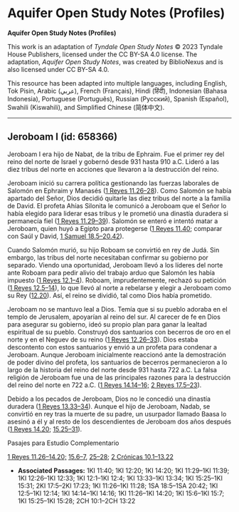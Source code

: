 # Aquifer Open Study Notes (Profiles)

**Aquifer Open Study Notes (Profiles)**

This work is an adaptation of *Tyndale Open Study Notes* © 2023 Tyndale House Publishers, licensed under the CC BY\-SA 4\.0 license. The adaptation, *Aquifer Open Study Notes*, was created by BiblioNexus and is also licensed under CC BY\-SA 4\.0\.

This resource has been adapted into multiple languages, including English, Tok Pisin, Arabic (عربي), French (Français), Hindi (हिंदी), Indonesian (Bahasa Indonesia), Portuguese (Português), Russian (Русский), Spanish (Español), Swahili (Kiswahili), and Simplified Chinese (简体中文).



--------------------------------

## Jeroboam I (id: 658366)

Jeroboam I era hijo de Nabat, de la tribu de Ephraim. Fue el primer rey del reino del norte de Israel y gobernó desde 931 hasta 910 a.C. Lideró a las diez tribus del norte en acciones que llevaron a la destrucción del reino.

Jeroboam inició su carrera política gestionando las fuerzas laborales de Salomón en Ephraim y Manasés ([1 Reyes 11\.26–28](https://ref.ly/1Kgs11:26-1Kgs11:28)). Como Salomón se había apartado del Señor, Dios decidió quitarle las diez tribus del norte a la familia de David. El profeta Ahías Silonita le comunicó a Jeroboam que el Señor lo había elegido para liderar esas tribus y le prometió una dinastía duradera si permanecía fiel ([1 Reyes 11\.29–39](https://ref.ly/1Kgs11:29-1Kgs11:39)). Salomón se enteró e intentó matar a Jeroboam, quien huyó a Egipto para protegerse ([1 Reyes 11\.40](https://ref.ly/1Kgs11:40); comparar con Saúl y David, [1 Samuel 18\.5–20\.42](https://ref.ly/1Sam18:5-1Sam20:42)).

Cuando Salomón murió, su hijo Roboam se convirtió en rey de Judá. Sin embargo, las tribus del norte necesitaban confirmar su gobierno por separado. Viendo una oportunidad, Jeroboam llevó a los líderes del norte ante Roboam para pedir alivio del trabajo arduo que Salomón les había impuesto ([1 Reyes 12\.1–4](https://ref.ly/1Kgs12:1-1Kgs12:4)). Roboam, imprudentemente, rechazó su petición ([1 Reyes 12\.5–14](https://ref.ly/1Kgs12:5-1Kgs12:14)), lo que llevó al norte a rebelarse y elegir a Jeroboam como su Rey ([12\.20](https://ref.ly/1Kgs12:20)). Así, el reino se dividió, tal como Dios había prometido.

Jeroboam no se mantuvo leal a Dios. Temía que si su pueblo adoraba en el templo de Jerusalem, apoyarían al reino del sur. Al carecer de fe en Dios para asegurar su gobierno, ideó su propio plan para ganar la lealtad espiritual de su pueblo. Construyó dos santuarios con becerros de oro en el norte y en el Neguev de su reino ([1 Reyes 12\.26–33](https://ref.ly/1Kgs12:26-1Kgs12:33)). Dios estaba descontento con estos santuarios y envió a un profeta para condenar a Jeroboam. Aunque Jeroboam inicialmente reaccionó ante la demostración de poder divino del profeta, los santuarios de becerros permanecieron a lo largo de la historia del reino del norte desde 931 hasta 722 a.C. La falsa religión de Jeroboam fue una de las principales razones para la destrucción del reino del norte en 722 a.C. ([1 Reyes 14\.14–16;](https://ref.ly/1Kgs14:14-1Kgs14:16) [2 Reyes 17\.5–23](https://ref.ly/2Kgs17:5-2Kgs17:23)).

Debido a los pecados de Jeroboam, Dios no le concedió una dinastía duradera ([1 Reyes 13\.33–34](https://ref.ly/1Kgs13:33-1Kgs13:34)). Aunque el hijo de Jeroboam, Nadab, se convirtió en rey tras la muerte de su padre, un usurpador llamado Baasa lo asesinó a él y al resto de los descendientes de Jeroboam dos años después ([1 Reyes 14\.20](https://ref.ly/1Kgs14:20); [15\.25–31](https://ref.ly/1Kgs15:25-1Kgs15:31)).

Pasajes para Estudio Complementario

[1 Reyes 11\.26–14\.20;](https://ref.ly/1Kgs11:26-1Kgs14:20) [15\.6–7](https://ref.ly/1Kgs15:6-1Kgs15:7), [25–28](https://ref.ly/1Kgs15:25-1Kgs15:28); [2 Crónicas 10\.1–13\.22](https://ref.ly/2Chr10:1-2Chr13:22)

* **Associated Passages:** 1KI 11:40; 1KI 12:20; 1KI 14:20; 1KI 11:29–1KI 11:39; 1KI 12:26–1KI 12:33; 1KI 12:1–1KI 12:4; 1KI 13:33–1KI 13:34; 1KI 15:25–1KI 15:31; 2KI 17:5–2KI 17:23; 1KI 11:26–1KI 11:28; 1SA 18:5–1SA 20:42; 1KI 12:5–1KI 12:14; 1KI 14:14–1KI 14:16; 1KI 11:26–1KI 14:20; 1KI 15:6–1KI 15:7; 1KI 15:25–1KI 15:28; 2CH 10:1–2CH 13:22

